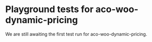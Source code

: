 # Playground tests for aco-woo-dynamic-pricing
We are still awaiting the first test run for aco-woo-dynamic-pricing.
